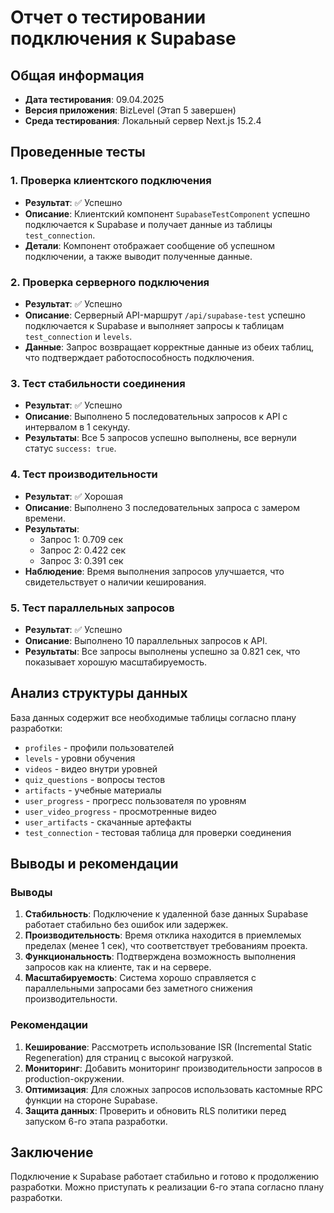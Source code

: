 # Отчет о тестировании подключения к Supabase

## Общая информация
- **Дата тестирования**: 09.04.2025
- **Версия приложения**: BizLevel (Этап 5 завершен)
- **Среда тестирования**: Локальный сервер Next.js 15.2.4

## Проведенные тесты

### 1. Проверка клиентского подключения
- **Результат**: ✅ Успешно
- **Описание**: Клиентский компонент `SupabaseTestComponent` успешно подключается к Supabase и получает данные из таблицы `test_connection`.
- **Детали**: Компонент отображает сообщение об успешном подключении, а также выводит полученные данные.

### 2. Проверка серверного подключения
- **Результат**: ✅ Успешно
- **Описание**: Серверный API-маршрут `/api/supabase-test` успешно подключается к Supabase и выполняет запросы к таблицам `test_connection` и `levels`.
- **Данные**: Запрос возвращает корректные данные из обеих таблиц, что подтверждает работоспособность подключения.

### 3. Тест стабильности соединения
- **Результат**: ✅ Успешно
- **Описание**: Выполнено 5 последовательных запросов к API с интервалом в 1 секунду.
- **Результаты**: Все 5 запросов успешно выполнены, все вернули статус `success: true`.

### 4. Тест производительности
- **Результат**: ✅ Хорошая
- **Описание**: Выполнено 3 последовательных запроса с замером времени.
- **Результаты**:
  - Запрос 1: 0.709 сек
  - Запрос 2: 0.422 сек
  - Запрос 3: 0.391 сек
- **Наблюдение**: Время выполнения запросов улучшается, что свидетельствует о наличии кеширования.

### 5. Тест параллельных запросов
- **Результат**: ✅ Успешно
- **Описание**: Выполнено 10 параллельных запросов к API.
- **Результаты**: Все запросы выполнены успешно за 0.821 сек, что показывает хорошую масштабируемость.

## Анализ структуры данных
База данных содержит все необходимые таблицы согласно плану разработки:
- `profiles` - профили пользователей
- `levels` - уровни обучения
- `videos` - видео внутри уровней
- `quiz_questions` - вопросы тестов
- `artifacts` - учебные материалы
- `user_progress` - прогресс пользователя по уровням
- `user_video_progress` - просмотренные видео
- `user_artifacts` - скачанные артефакты
- `test_connection` - тестовая таблица для проверки соединения

## Выводы и рекомендации

### Выводы
1. **Стабильность**: Подключение к удаленной базе данных Supabase работает стабильно без ошибок или задержек.
2. **Производительность**: Время отклика находится в приемлемых пределах (менее 1 сек), что соответствует требованиям проекта.
3. **Функциональность**: Подтверждена возможность выполнения запросов как на клиенте, так и на сервере.
4. **Масштабируемость**: Система хорошо справляется с параллельными запросами без заметного снижения производительности.

### Рекомендации
1. **Кеширование**: Рассмотреть использование ISR (Incremental Static Regeneration) для страниц с высокой нагрузкой.
2. **Мониторинг**: Добавить мониторинг производительности запросов в production-окружении.
3. **Оптимизация**: Для сложных запросов использовать кастомные RPC функции на стороне Supabase.
4. **Защита данных**: Проверить и обновить RLS политики перед запуском 6-го этапа разработки.

## Заключение
Подключение к Supabase работает стабильно и готово к продолжению разработки. Можно приступать к реализации 6-го этапа согласно плану разработки. 